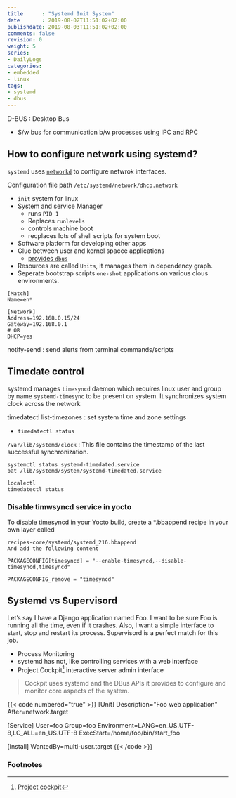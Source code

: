 ```yaml
---
title      : "Systemd Init System"
date       : 2019-08-02T11:51:02+02:00
publishdate: 2019-08-03T11:51:02+02:00
comments: false
revision: 0
weight: 5
series:
- DailyLogs
categories:
- embedded
- linux
tags:
- systemd
- dbus
---
```


D-BUS
: Desktop Bus
* S/w bus for communication b/w processes using IPC and RPC

## How to configure network using systemd?

`systemd` uses [`networkd`](https://en.wikipedia.org/wiki/Systemd#networkd) to configure netwrok interfaces.

Configuration file path `/etc/systemd/network/dhcp.network`

* `init` system for linux
* System and service Manager
  * runs `PID 1`
  * Replaces `runlevels`
  * controls machine boot
  * recplaces lots of shell scripts for system boot
* Software platform for developing other apps
* Glue between user and kernel spacce applications
  * [provides `dbus`](https://en.wikipedia.org/wiki/D-Bus)
* Resources are called `Units`, it manages them in dependency graph.
* Seperate bootstrap scripts `one-shot` applications on various clous environments.

```
[Match]
Name=en*

[Network]
Address=192.168.0.15/24
Gateway=192.168.0.1
# OR
DHCP=yes
```

notify-send
: send alerts from terminal commands/scripts

## Timedate control

systemd manages `timesyncd` daemon which requires linux user and group by name `systemd-timesync` to be present on system.
It synchronizes system clock across the network

timedatectl list-timezones
: set system time and zone settings
* `timedatectl status`


`/var/lib/systemd/clock`
: This file contains the timestamp of the last successful synchronization.

```
systemctl status systemd-timedated.service
bat /lib/systemd/system/systemd-timedated.service

localectl
timedatectl status
```

### Disable timwsyncd service in yocto

To disable timesyncd in your Yocto build, create a *.bbappend recipe in your own layer called

```
recipes-core/systemd/systemd_216.bbappend
And add the following content

PACKAGECONFIG[timesyncd] = "--enable-timesyncd,--disable-timesyncd,timesyncd"

PACKAGECONFIG_remove = "timesyncd"
```

## Systemd vs Supervisord

Let’s say I have a Django application named Foo. I want to be sure Foo is running all the time, even if it crashes. Also, I want a simple interface to start, stop and restart its process. Supervisord is a perfect match for this job.

* Process Monitoring
* systemd has not, like controlling services with a web interface
* Project Cockpit[^2] interactive server admin interface


> Cockpit uses systemd and the DBus APIs it provides to configure and monitor core aspects of the system.

{{< code numbered="true" >}}
[Unit]
Description="Foo web application"
After=network.target

[Service]
User=foo
Group=foo
Environment=LANG=en_US.UTF-8,LC_ALL=en_US.UTF-8
ExecStart=/home/foo/bin/start_foo

[Install]
WantedBy=multi-user.target
{{< /code >}}

### Footnotes

[^1]: https://www.freedesktop.org/software/systemd/man/systemd.network.html
[^2]: [Project cockpit](https://cockpit-project.org/)